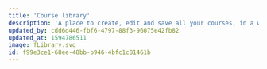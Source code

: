 ```yaml
---
title: 'Course library'
description: 'A place to create, edit and save all your courses, in a way that''s easy to find.'
updated_by: cdd6d446-fbf6-4797-88f3-96075e42fb82
updated_at: 1594786511
image: fLibrary.svg
id: f99e3ce1-68ee-48bb-b946-4bfc1c81461b
---
```

